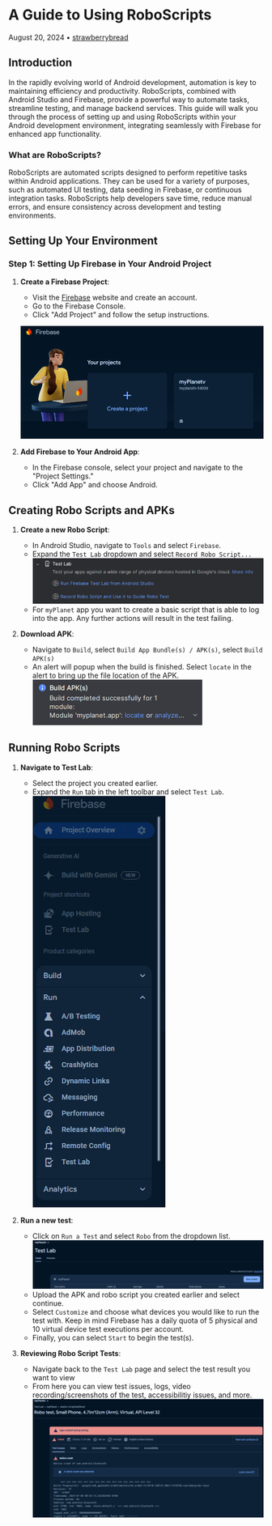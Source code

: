 # A Guide to Using RoboScripts
August 20, 2024 • [strawberrybread](https://github.com/strawberrybread)

## Introduction

In the rapidly evolving world of Android development, automation is key to maintaining efficiency and productivity. RoboScripts, combined with Android Studio and Firebase, provide a powerful way to automate tasks, streamline testing, and manage backend services. This guide will walk you through the process of setting up and using RoboScripts within your Android development environment, integrating seamlessly with Firebase for enhanced app functionality.

### What are RoboScripts?

RoboScripts are automated scripts designed to perform repetitive tasks within Android applications. They can be used for a variety of purposes, such as automated UI testing, data seeding in Firebase, or continuous integration tasks. RoboScripts help developers save time, reduce manual errors, and ensure consistency across development and testing environments.

## Setting Up Your Environment

### Step 1: Setting Up Firebase in Your Android Project

1.  **Create a Firebase Project**:
    
    -  Visit the [Firebase](https://firebase.google.com/) website and create an account.
    - Go to the Firebase Console.
    - Click "Add Project" and follow the setup instructions.

    ![Firebase Project Page](images/20240820-firebase_project_page.png)
    
2.  **Add Firebase to Your Android App**:
    
    -   In the Firebase console, select your project and navigate to the "Project Settings."
    -   Click "Add App" and choose Android. 

## Creating Robo Scripts and APKs

1.  **Create a new Robo Script**:
    
    - In Android Studio, navigate to `Tools` and select `Firebase`. 
    - Expand the `Test Lab` dropdown and select `Record Robo Script...`
    ![Android Studio Record Robo Script](images/20240820-record_robo_script.png)
    - For `myPlanet` app you want to create a basic script that is able to log into the app. Any further actions will result in the test failing.

2. **Download APK**:
	- Navigate to `Build`, select `Build App Bundle(s) / APK(s)`, select `Build APK(s)`
	- An alert will popup when the build is finished. Select `locate` in the alert to bring up the file location of the APK.
    ![Android Studio APK alert](images/20240820-apk_alert.png)

## Running Robo Scripts
	
1. **Navigate to Test Lab**:
	- Select the project you created earlier.
	- Expand the `Run` tab in the left toolbar and select `Test Lab`.
    ![Firebase Toolbar](images/20240820-firebase_toolbar.png)

2. **Run a new test**:
	- Click on `Run a Test` and select `Robo` from the dropdown list.
    ![Firebase Run Test](images/20240820-run_a_test.png)
	- Upload the APK and robo script you created earlier and select continue.
	- Select `Customize` and choose what devices you would like to run the test with. Keep in mind Firebase has a daily quota of 5 physical and 10 virtual device test executions per account.
	- Finally, you can select `Start` to begin the test(s).

3. **Reviewing Robo Script Tests**:
	- Navigate back to the `Test Lab` page and select the test result you want to view
	- From here you can view test issues, logs, video recording/screenshots of the test, accessibilitiy issues, and more.
    ![Firebase Robo Test Results](images/20240820-robo_test_results.png)
